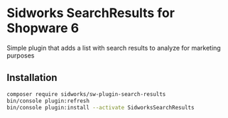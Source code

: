 # Sidworks SearchResults for Shopware 6
Simple plugin that adds a list with search results to analyze for marketing purposes

## Installation
```bash
composer require sidworks/sw-plugin-search-results
bin/console plugin:refresh
bin/console plugin:install --activate SidworksSearchResults
```
